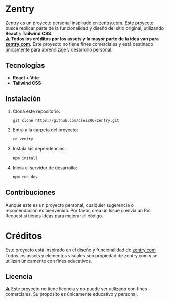 # Zentry

Zentry es un proyecto personal inspirado en [zentry.com](https://zentry.com/). Este proyecto busca replicar parte de la funcionalidad y diseño del sitio original, utilizando **React** y **Tailwind CSS**.  
⚠️ **Todos los créditos por los assets y la mayor parte de la idea van para [zentry.com](https://zentry.com/).** Este proyecto no tiene fines comerciales y está destinado únicamente para aprendizaje y desarrollo personal.

## Tecnologías
- **React + Vite**
- **Tailwind CSS**

## Instalación

1. Clona este repositorio:
   ```bash
   git clone https://github.com/cseis06/zentry.git

2. Entra a la carpeta del proyecto:
   ```bash
   cd zentry

2. Instala las dependencias:
    ```bash
    npm install

3. Inicia el servidor de desarrollo:
    ```bash 
    npm run dev

## Contribuciones
Aunque este es un proyecto personal, cualquier sugerencia o recomendación es bienvenida. Por favor, crea un Issue o envía un Pull Request si tienes ideas para mejorar el código.

# Créditos

Este proyecto está inspirado en el diseño y funcionalidad de [zentry.com](https://zentry.com/)
Todos los assets y elementos visuales son propiedad de zentry.com y se utilizan únicamente con fines educativos.

## Licencia
⚠️ Este proyecto no tiene licencia y no puede ser utilizado con fines comerciales.
Su propósito es únicamente educativo y personal.